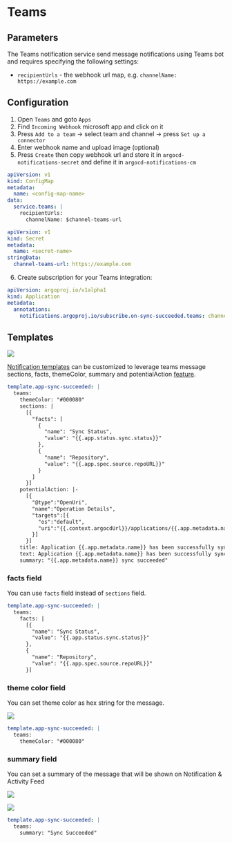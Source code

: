 # Teams

## Parameters

The Teams notification service send message notifications using Teams bot and requires specifying the following settings:

* `recipientUrls` - the webhook url map, e.g. `channelName: https://example.com`

## Configuration

1. Open `Teams` and goto `Apps`
2. Find `Incoming Webhook` microsoft app and click on it
3. Press `Add to a team` -> select team and channel -> press `Set up a connector`
4. Enter webhook name and upload image (optional)
5. Press `Create` then copy webhook url and store it in `argocd-notifications-secret` and define it in `argocd-notifications-cm`

```yaml
apiVersion: v1
kind: ConfigMap
metadata:
  name: <config-map-name>
data:
  service.teams: |
    recipientUrls:
      channelName: $channel-teams-url
```

```yaml
apiVersion: v1
kind: Secret
metadata:
  name: <secret-name>
stringData:
  channel-teams-url: https://example.com
```

6. Create subscription for your Teams integration:

```yaml
apiVersion: argoproj.io/v1alpha1
kind: Application
metadata:
  annotations:
    notifications.argoproj.io/subscribe.on-sync-succeeded.teams: channelName
```

## Templates

![](https://user-images.githubusercontent.com/18019529/114271500-9d2b8880-9a4c-11eb-85c1-f6935f0431d5.png)

[Notification templates](../templates.md) can be customized to leverage teams message sections, facts, themeColor, summary and potentialAction [feature](https://docs.microsoft.com/en-us/microsoftteams/platform/webhooks-and-connectors/how-to/connectors-using).

```yaml
template.app-sync-succeeded: |
  teams:
    themeColor: "#000080"
    sections: |
      [{
        "facts": [
          {
            "name": "Sync Status",
            "value": "{{.app.status.sync.status}}"
          },
          {
            "name": "Repository",
            "value": "{{.app.spec.source.repoURL}}"
          }
        ]
      }]
    potentialAction: |-
      [{
        "@type":"OpenUri",
        "name":"Operation Details",
        "targets":[{
          "os":"default",
          "uri":"{{.context.argocdUrl}}/applications/{{.app.metadata.name}}?operation=true"
        }]
      }]
    title: Application {{.app.metadata.name}} has been successfully synced
    text: Application {{.app.metadata.name}} has been successfully synced at {{.app.status.operationState.finishedAt}}.
    summary: "{{.app.metadata.name}} sync succeeded"
```

### facts field

You can use `facts` field instead of `sections` field.

```yaml
template.app-sync-succeeded: |
  teams:
    facts: |
      [{
        "name": "Sync Status",
        "value": "{{.app.status.sync.status}}"
      },
      {
        "name": "Repository",
        "value": "{{.app.spec.source.repoURL}}"
      }]
```

### theme color field

You can set theme color as hex string for the message.

![](https://user-images.githubusercontent.com/1164159/114864810-0718a900-9e24-11eb-8127-8d95da9544c1.png)

```yaml
template.app-sync-succeeded: |
  teams:
    themeColor: "#000080"
```

### summary field

You can set a summary of the message that will be shown on Notification & Activity Feed 

![](https://user-images.githubusercontent.com/6957724/116587921-84c4d480-a94d-11eb-9da4-f365151a12e7.jpg)

![](https://user-images.githubusercontent.com/6957724/116588002-99a16800-a94d-11eb-807f-8626eb53b980.jpg)

```yaml
template.app-sync-succeeded: |
  teams:
    summary: "Sync Succeeded"
```
